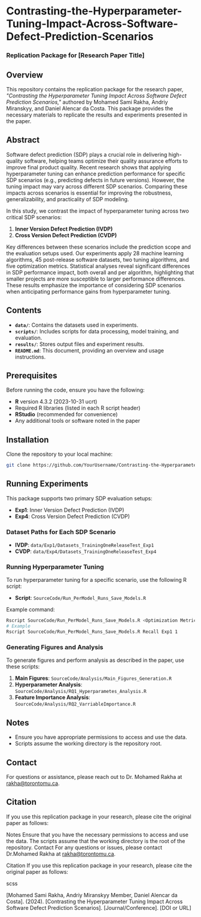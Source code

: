# Contrasting-the-Hyperparameter-Tuning-Impact-Across-Software-Defect-Prediction-Scenarios

### Replication Package for [Research Paper Title]

## Overview

This repository contains the replication package for the research paper, _"Contrasting the Hyperparameter Tuning Impact Across Software Defect Prediction Scenarios,"_ authored by Mohamed Sami Rakha, Andriy Miranskyy, and Daniel Alencar da Costa. This package provides the necessary materials to replicate the results and experiments presented in the paper.

## Abstract

Software defect prediction (SDP) plays a crucial role in delivering high-quality software, helping teams optimize their quality assurance efforts to improve final product quality. Recent research shows that applying hyperparameter tuning can enhance prediction performance for specific SDP scenarios (e.g., predicting defects in future versions). However, the tuning impact may vary across different SDP scenarios. Comparing these impacts across scenarios is essential for improving the robustness, generalizability, and practicality of SDP modeling.

In this study, we contrast the impact of hyperparameter tuning across two critical SDP scenarios:
1. **Inner Version Defect Prediction (IVDP)**
2. **Cross Version Defect Prediction (CVDP)**

Key differences between these scenarios include the prediction scope and the evaluation setups used. Our experiments apply 28 machine learning algorithms, 45 post-release software datasets, two tuning algorithms, and five optimization metrics. Statistical analyses reveal significant differences in SDP performance impact, both overall and per algorithm, highlighting that smaller projects are more susceptible to larger performance differences. These results emphasize the importance of considering SDP scenarios when anticipating performance gains from hyperparameter tuning.

## Contents

- **`data/`**: Contains the datasets used in experiments.
- **`scripts/`**: Includes scripts for data processing, model training, and evaluation.
- **`results/`**: Stores output files and experiment results.
- **`README.md`**: This document, providing an overview and usage instructions.

## Prerequisites

Before running the code, ensure you have the following:

- **R** version 4.3.2 (2023-10-31 ucrt)
- Required R libraries (listed in each R script header)
- **RStudio** (recommended for convenience)
- Any additional tools or software noted in the paper

## Installation

Clone the repository to your local machine:

```bash
git clone https://github.com/YourUsername/Contrasting-the-Hyperparameter-Tuning-Impact-Across-Software-Defect-Prediction-Scenarios.git
 ```

## Running Experiments

This package supports two primary SDP evaluation setups:

- **Exp1**: Inner Version Defect Prediction (IVDP)
- **Exp4**: Cross Version Defect Prediction (CVDP)

### Dataset Paths for Each SDP Scenario

- **IVDP**: `data/Exp1/Datasets_TrainingOneReleaseTest_Exp1`
- **CVDP**: `data/Exp4/Datasets_TrainingOneReleaseTest_Exp4`

### Running Hyperparameter Tuning

To run hyperparameter tuning for a specific scenario, use the following R script:

- **Script**: `SourceCode/Run_PerModel_Runs_Save_Models.R`

Example command:

```bash
Rscript SourceCode/Run_PerModel_Runs_Save_Models.R <Optimization Metric> <SDP Scenario> <Job ID>
# Example
Rscript SourceCode/Run_PerModel_Runs_Save_Models.R Recall Exp1 1
```


### Generating Figures and Analysis

To generate figures and perform analysis as described in the paper, use these scripts:

1. **Main Figures**: `SourceCode/Analysis/Main_Figures_Generation.R`
2. **Hyperparameter Analysis**: `SourceCode/Analysis/RQ1_Hyperparametes_Analysis.R`
3. **Feature Importance Analysis**: `SourceCode/Analysis/RQ2_VarriableImportance.R`

## Notes

- Ensure you have appropriate permissions to access and use the data.
- Scripts assume the working directory is the repository root.

## Contact

For questions or assistance, please reach out to Dr. Mohamed Rakha at [rakha@torontomu.ca](mailto:rakha@torontomu.ca).

## Citation

If you use this replication package in your research, please cite the original paper as follows:



Notes
Ensure that you have the necessary permissions to access and use the data.
The scripts assume that the working directory is the root of the repository.
Contact
For any questions or issues, please contact Dr.Mohamed Rakha at rakha@torontomu.ca.

Citation
If you use this replication package in your research, please cite the original paper as follows:

scss

<!-- Copy code -->
[Mohamed Sami Rakha, Andriy Miranskyy Member, Daniel Alencar da Costa]. (2024). [Contrasting the Hyperparameter Tuning Impact
Across Software Defect Prediction Scenarios]. [Journal/Conference]. [DOI or URL]
